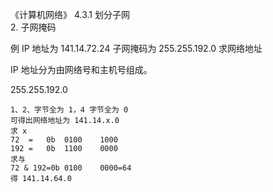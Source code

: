 《计算机网络》 4.3.1 划分子网  
2. 子网掩码

例 IP 地址为 141.14.72.24 子网掩码为 255.255.192.0 求网络地址

IP 地址分为由网络号和主机号组成。  

255.255.192.0

    1、2、字节全为 1，4 字节全为 0  
    可得出网络地址为 141.14.x.0
    求 x  
    72  =   0b  0100    1000
    192 =   0b  1100    0000
    求与
    72 & 192=0b 0100    0000=64
    得 141.14.64.0